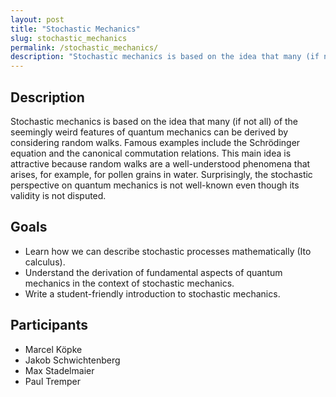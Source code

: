 ```yaml
---
layout: post
title: "Stochastic Mechanics"
slug: stochastic_mechanics
permalink: /stochastic_mechanics/
description: "Stochastic mechanics is based on the idea that many (if not all) of the seemingly weird features of quantum mechanics can be derived by considering random walks."
---
```


## Description

Stochastic mechanics is based on the idea that many (if not all) of the seemingly weird features of quantum mechanics can be derived by considering random walks. Famous examples include the Schrödinger equation and the canonical commutation relations. This main idea is attractive because random walks are a well-understood phenomena that arises, for example, for pollen grains in water. Surprisingly, the stochastic perspective on quantum mechanics is not well-known even though its validity is not disputed. 

## Goals

- Learn how we can describe stochastic processes mathematically (Ito calculus).
- Understand the derivation of fundamental aspects of quantum mechanics in the context of stochastic mechanics.
- Write a student-friendly introduction to stochastic mechanics.

## Participants

- Marcel Köpke
- Jakob Schwichtenberg
- Max Stadelmaier
- Paul Tremper
